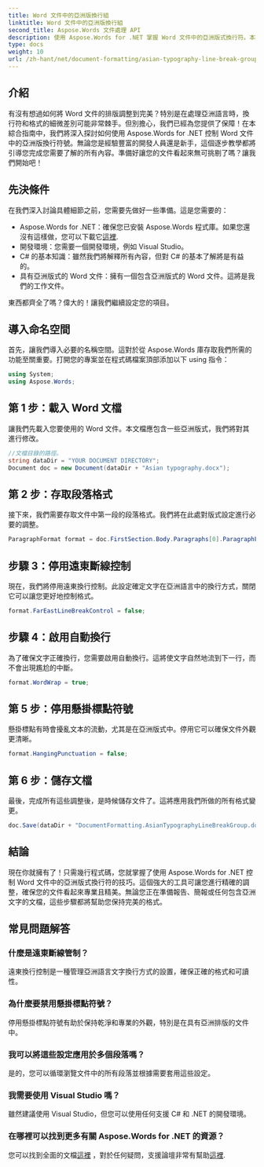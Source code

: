 ```yaml
---
title: Word 文件中的亞洲版換行組
linktitle: Word 文件中的亞洲版換行組
second_title: Aspose.Words 文件處理 API
description: 使用 Aspose.Words for .NET 掌握 Word 文件中的亞洲版式換行符。本指南提供了精確格式化的逐步教學。
type: docs
weight: 10
url: /zh-hant/net/document-formatting/asian-typography-line-break-group/
---
```

## 介紹

有沒有想過如何將 Word 文件的排版調整到完美？特別是在處理亞洲語言時，換行符和格式的細微差別可能非常棘手。但別擔心，我們已經為您提供了保障！在本綜合指南中，我們將深入探討如何使用 Aspose.Words for .NET 控制 Word 文件中的亞洲版換行符號。無論您是經驗豐富的開發人員還是新手，這個逐步教學都將引導您完成您需要了解的所有內容。準備好讓您的文件看起來無可挑剔了嗎？讓我們開始吧！

## 先決條件

在我們深入討論具體細節之前，您需要先做好一些準備。這是您需要的：

- Aspose.Words for .NET：確保您已安裝 Aspose.Words 程式庫。如果您還沒有這樣做，您可以下載它[這裡](https://releases.aspose.com/words/net/).
- 開發環境：您需要一個開發環境，例如 Visual Studio。
- C# 的基本知識：雖然我們將解釋所有內容，但對 C# 的基本了解將是有益的。
- 具有亞洲版式的 Word 文件：擁有一個包含亞洲版式的 Word 文件。這將是我們的工作文件。

東西都齊全了嗎？偉大的！讓我們繼續設定您的項目。

## 導入命名空間

首先，讓我們導入必要的名稱空間。這對於從 Aspose.Words 庫存取我們所需的功能至關重要。打開您的專案並在程式碼檔案頂部添加以下 using 指令：

```csharp
using System;
using Aspose.Words;
```

## 第 1 步：載入 Word 文檔

讓我們先載入您要使用的 Word 文件。本文檔應包含一些亞洲版式，我們將對其進行修改。

```csharp
//文檔目錄的路徑。
string dataDir = "YOUR DOCUMENT DIRECTORY";
Document doc = new Document(dataDir + "Asian typography.docx");
```

## 第 2 步：存取段落格式

接下來，我們需要存取文件中第一段的段落格式。我們將在此處對版式設定進行必要的調整。

```csharp
ParagraphFormat format = doc.FirstSection.Body.Paragraphs[0].ParagraphFormat;
```

## 步驟 3：停用遠東斷線控制

現在，我們將停用遠東換行控制。此設定確定文字在亞洲語言中的換行方式，關閉它可以讓您更好地控制格式。

```csharp
format.FarEastLineBreakControl = false;
```

## 步驟 4：啟用自動換行

為了確保文字正確換行，您需要啟用自動換行。這將使文字自然地流到下一行，而不會出現尷尬的中斷。

```csharp
format.WordWrap = true;
```

## 第 5 步：停用懸掛標點符號

懸掛標點有時會擾亂文本的流動，尤其是在亞洲版式中。停用它可以確保文件外觀更清晰。

```csharp
format.HangingPunctuation = false;
```

## 第 6 步：儲存文檔

最後，完成所有這些調整後，是時候儲存文件了。這將應用我們所做的所有格式變更。

```csharp
doc.Save(dataDir + "DocumentFormatting.AsianTypographyLineBreakGroup.docx");
```

## 結論

現在你就擁有了！只需幾行程式碼，您就掌握了使用 Aspose.Words for .NET 控制 Word 文件中的亞洲版式換行符的技巧。這個強大的工具可讓您進行精確的調整，確保您的文件看起來專業且精美。無論您正在準備報告、簡報或任何包含亞洲文字的文檔，這些步驟都將幫助您保持完美的格式。 

## 常見問題解答

### 什麼是遠東斷線管制？
遠東換行控制是一種管理亞洲語言文字換行方式的設置，確保正確的格式和可讀性。

### 為什麼要禁用懸掛標點符號？
停用懸掛標點符號有助於保持乾淨和專業的外觀，特別是在具有亞洲排版的文件中。

### 我可以將這些設定應用於多個段落嗎？
是的，您可以循環瀏覽文件中的所有段落並根據需要套用這些設定。

### 我需要使用 Visual Studio 嗎？
雖然建議使用 Visual Studio，但您可以使用任何支援 C# 和 .NET 的開發環境。

### 在哪裡可以找到更多有關 Aspose.Words for .NET 的資源？
您可以找到全面的文檔[這裡](https://reference.aspose.com/words/net/) ，對於任何疑問，支援論壇非常有幫助[這裡](https://forum.aspose.com/c/words/8).
